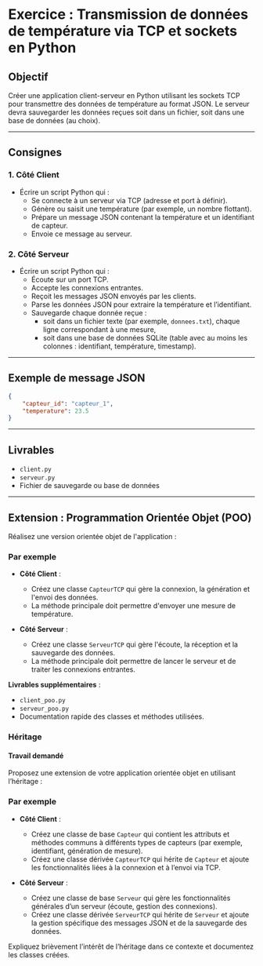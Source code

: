 # Exercice : Transmission de données de température via TCP et sockets en Python

## Objectif

Créer une application client-serveur en Python utilisant les sockets TCP pour transmettre des données de température au format JSON. Le serveur devra sauvegarder les données reçues soit dans un fichier, soit dans une base de données (au choix).

---

## Consignes

### 1. Côté Client

- Écrire un script Python qui :
    - Se connecte à un serveur via TCP (adresse et port à définir).
    - Génère ou saisit une température (par exemple, un nombre flottant).
    - Prépare un message JSON contenant la température et un identifiant de capteur.
    - Envoie ce message au serveur.

### 2. Côté Serveur

- Écrire un script Python qui :
    - Écoute sur un port TCP.
    - Accepte les connexions entrantes.
    - Reçoit les messages JSON envoyés par les clients.
    - Parse les données JSON pour extraire la température et l’identifiant.
    - Sauvegarde chaque donnée reçue :
        - soit dans un fichier texte (par exemple, `donnees.txt`), chaque ligne correspondant à une mesure,
        - soit dans une base de données SQLite (table avec au moins les colonnes : identifiant, température, timestamp).

---



## Exemple de message JSON

```json
{
    "capteur_id": "capteur_1",
    "temperature": 23.5
}
```

---

## Livrables

- `client.py`
- `serveur.py`
- Fichier de sauvegarde ou base de données

---

## Extension : Programmation Orientée Objet (POO)

Réalisez une version orientée objet de l'application :
### Par exemple

- **Côté Client** :  
    - Créez une classe `CapteurTCP` qui gère la connexion, la génération et l'envoi des données.
    - La méthode principale doit permettre d'envoyer une mesure de température.

- **Côté Serveur** :  
    - Créez une classe `ServeurTCP` qui gère l'écoute, la réception et la sauvegarde des données.
    - La méthode principale doit permettre de lancer le serveur et de traiter les connexions entrantes.

**Livrables supplémentaires** :  
- `client_poo.py`
- `serveur_poo.py`
- Documentation rapide des classes et méthodes utilisées.

### Héritage
#### Travail demandé

Proposez une extension de votre application orientée objet en utilisant l’héritage :
### Par exemple 
- **Côté Client** :  
    - Créez une classe de base `Capteur` qui contient les attributs et méthodes communs à différents types de capteurs (par exemple, identifiant, génération de mesure).
    - Créez une classe dérivée `CapteurTCP` qui hérite de `Capteur` et ajoute les fonctionnalités liées à la connexion et à l’envoi via TCP.

- **Côté Serveur** :  
    - Créez une classe de base `Serveur` qui gère les fonctionnalités générales d’un serveur (écoute, gestion des connexions).
    - Créez une classe dérivée `ServeurTCP` qui hérite de `Serveur` et ajoute la gestion spécifique des messages JSON et de la sauvegarde des données.

Expliquez brièvement l’intérêt de l’héritage dans ce contexte et documentez les classes créées.
